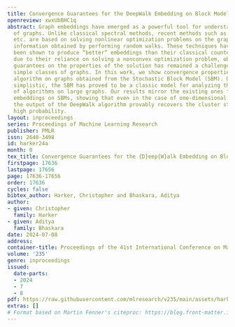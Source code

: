 ```yaml
---
title: Convergence Guarantees for the DeepWalk Embedding on Block Models
openreview: xwxUbBHC1q
abstract: Graph embeddings have emerged as a powerful tool for understanding the structure
  of graphs. Unlike classical spectral methods, recent methods such as DeepWalk, Node2Vec,
  etc. are based on solving nonlinear optimization problems on the graph, using local
  information obtained by performing random walks. These techniques have empirically
  been shown to produce “better” embeddings than their classical counterparts. However,
  due to their reliance on solving a nonconvex optimization problem, obtaining theoretical
  guarantees on the properties of the solution has remained a challenge, even for
  simple classes of graphs. In this work, we show convergence properties for the DeepWalk
  algorithm on graphs obtained from the Stochastic Block Model (SBM). Despite being
  simplistic, the SBM has proved to be a classic model for analyzing the behavior
  of algorithms on large graphs. Our results mirror the existing ones for spectral
  embeddings on SBMs, showing that even in the case of one-dimensional embeddings,
  the output of the DeepWalk algorithm provably recovers the cluster structure with
  high probability.
layout: inproceedings
series: Proceedings of Machine Learning Research
publisher: PMLR
issn: 2640-3498
id: harker24a
month: 0
tex_title: Convergence Guarantees for the {D}eep{W}alk Embedding on Block Models
firstpage: 17636
lastpage: 17656
page: 17636-17656
order: 17636
cycles: false
bibtex_author: Harker, Christopher and Bhaskara, Aditya
author:
- given: Christopher
  family: Harker
- given: Aditya
  family: Bhaskara
date: 2024-07-08
address:
container-title: Proceedings of the 41st International Conference on Machine Learning
volume: '235'
genre: inproceedings
issued:
  date-parts:
  - 2024
  - 7
  - 8
pdf: https://raw.githubusercontent.com/mlresearch/v235/main/assets/harker24a/harker24a.pdf
extras: []
# Format based on Martin Fenner's citeproc: https://blog.front-matter.io/posts/citeproc-yaml-for-bibliographies/
---
```

